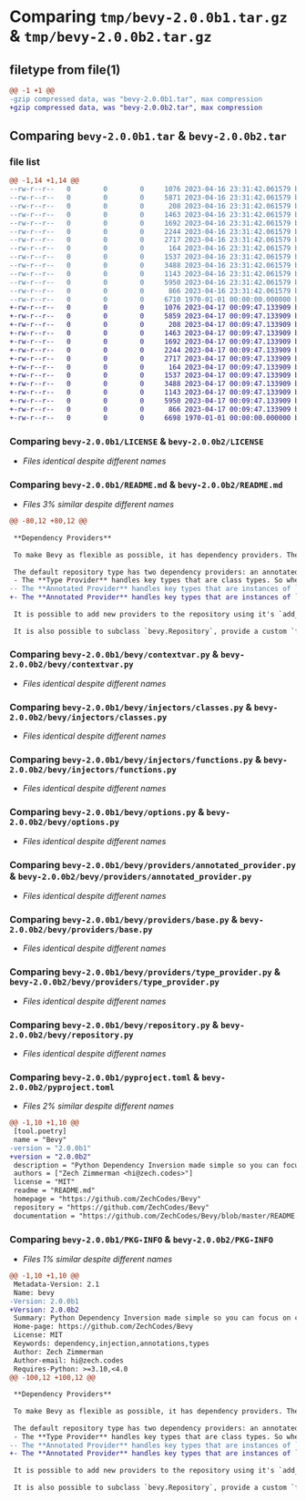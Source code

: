 # Comparing `tmp/bevy-2.0.0b1.tar.gz` & `tmp/bevy-2.0.0b2.tar.gz`

## filetype from file(1)

```diff
@@ -1 +1 @@
-gzip compressed data, was "bevy-2.0.0b1.tar", max compression
+gzip compressed data, was "bevy-2.0.0b2.tar", max compression
```

## Comparing `bevy-2.0.0b1.tar` & `bevy-2.0.0b2.tar`

### file list

```diff
@@ -1,14 +1,14 @@
--rw-r--r--   0        0        0     1076 2023-04-16 23:31:42.061579 bevy-2.0.0b1/LICENSE
--rw-r--r--   0        0        0     5871 2023-04-16 23:31:42.061579 bevy-2.0.0b1/README.md
--rw-r--r--   0        0        0      208 2023-04-16 23:31:42.061579 bevy-2.0.0b1/bevy/__init__.py
--rw-r--r--   0        0        0     1463 2023-04-16 23:31:42.061579 bevy-2.0.0b1/bevy/contextvar.py
--rw-r--r--   0        0        0     1692 2023-04-16 23:31:42.061579 bevy-2.0.0b1/bevy/injectors/classes.py
--rw-r--r--   0        0        0     2244 2023-04-16 23:31:42.061579 bevy-2.0.0b1/bevy/injectors/functions.py
--rw-r--r--   0        0        0     2717 2023-04-16 23:31:42.061579 bevy-2.0.0b1/bevy/options.py
--rw-r--r--   0        0        0      164 2023-04-16 23:31:42.061579 bevy-2.0.0b1/bevy/providers/__init__.py
--rw-r--r--   0        0        0     1537 2023-04-16 23:31:42.061579 bevy-2.0.0b1/bevy/providers/annotated_provider.py
--rw-r--r--   0        0        0     3488 2023-04-16 23:31:42.061579 bevy-2.0.0b1/bevy/providers/base.py
--rw-r--r--   0        0        0     1143 2023-04-16 23:31:42.061579 bevy-2.0.0b1/bevy/providers/type_provider.py
--rw-r--r--   0        0        0     5950 2023-04-16 23:31:42.061579 bevy-2.0.0b1/bevy/repository.py
--rw-r--r--   0        0        0      866 2023-04-16 23:31:42.061579 bevy-2.0.0b1/pyproject.toml
--rw-r--r--   0        0        0     6710 1970-01-01 00:00:00.000000 bevy-2.0.0b1/PKG-INFO
+-rw-r--r--   0        0        0     1076 2023-04-17 00:09:47.133909 bevy-2.0.0b2/LICENSE
+-rw-r--r--   0        0        0     5859 2023-04-17 00:09:47.133909 bevy-2.0.0b2/README.md
+-rw-r--r--   0        0        0      208 2023-04-17 00:09:47.133909 bevy-2.0.0b2/bevy/__init__.py
+-rw-r--r--   0        0        0     1463 2023-04-17 00:09:47.133909 bevy-2.0.0b2/bevy/contextvar.py
+-rw-r--r--   0        0        0     1692 2023-04-17 00:09:47.133909 bevy-2.0.0b2/bevy/injectors/classes.py
+-rw-r--r--   0        0        0     2244 2023-04-17 00:09:47.133909 bevy-2.0.0b2/bevy/injectors/functions.py
+-rw-r--r--   0        0        0     2717 2023-04-17 00:09:47.133909 bevy-2.0.0b2/bevy/options.py
+-rw-r--r--   0        0        0      164 2023-04-17 00:09:47.133909 bevy-2.0.0b2/bevy/providers/__init__.py
+-rw-r--r--   0        0        0     1537 2023-04-17 00:09:47.133909 bevy-2.0.0b2/bevy/providers/annotated_provider.py
+-rw-r--r--   0        0        0     3488 2023-04-17 00:09:47.133909 bevy-2.0.0b2/bevy/providers/base.py
+-rw-r--r--   0        0        0     1143 2023-04-17 00:09:47.133909 bevy-2.0.0b2/bevy/providers/type_provider.py
+-rw-r--r--   0        0        0     5950 2023-04-17 00:09:47.133909 bevy-2.0.0b2/bevy/repository.py
+-rw-r--r--   0        0        0      866 2023-04-17 00:09:47.133909 bevy-2.0.0b2/pyproject.toml
+-rw-r--r--   0        0        0     6698 1970-01-01 00:00:00.000000 bevy-2.0.0b2/PKG-INFO
```

### Comparing `bevy-2.0.0b1/LICENSE` & `bevy-2.0.0b2/LICENSE`

 * *Files identical despite different names*

### Comparing `bevy-2.0.0b1/README.md` & `bevy-2.0.0b2/README.md`

 * *Files 3% similar despite different names*

```diff
@@ -80,12 +80,12 @@
 
 **Dependency Providers**
 
 To make Bevy as flexible as possible, it has dependency providers. These are classes that can be registered with the repository to cache value instances, look up cached instances using a key type, and create new instances for a key type.
 
 The default repository type has two dependency providers: an annotated provider and a type provider.
 - The **Type Provider** handles key types that are class types. So when a dependency annotation is `Thing`, for example, the type provider will handle looking through its cache for an instance of `Thing` and creating an instance if it is not found.
-- The **Annotated Provider** handles key types that are instances of `typing.Annotated`. It works very similarly to the type provider except it allows you to provide an annotation. This is helpful if you have multiple instances of the same type that need to exist together. You could have `Annotated[Thing, {"test": "A"}]` and `Annotated[Thing, {"test": "B"}]`, both of them would be able to point to distinct instances of `Thing` in the same repository cache.
+- The **Annotated Provider** handles key types that are instances of `typing.Annotated`. It works very similarly to the type provider except it allows you to provide an annotation. This is helpful if you have multiple instances of the same type that need to exist together. You could have `Annotated[Thing, "testA"]` and `Annotated[Thing, "testB"]`, both of them would be able to point to distinct instances of `Thing` in the same repository cache.
 
 It is possible to add new providers to the repository using it's `add_providers` method which takes any number of provider types.
 
 It is also possible to subclass `bevy.Repository`, provide a custom `factory` class method that returns an instance of `Repository` with whatever default providers you want set. Just call `Repository.set_repository` with an instance of the new repository type.
```

### Comparing `bevy-2.0.0b1/bevy/contextvar.py` & `bevy-2.0.0b2/bevy/contextvar.py`

 * *Files identical despite different names*

### Comparing `bevy-2.0.0b1/bevy/injectors/classes.py` & `bevy-2.0.0b2/bevy/injectors/classes.py`

 * *Files identical despite different names*

### Comparing `bevy-2.0.0b1/bevy/injectors/functions.py` & `bevy-2.0.0b2/bevy/injectors/functions.py`

 * *Files identical despite different names*

### Comparing `bevy-2.0.0b1/bevy/options.py` & `bevy-2.0.0b2/bevy/options.py`

 * *Files identical despite different names*

### Comparing `bevy-2.0.0b1/bevy/providers/annotated_provider.py` & `bevy-2.0.0b2/bevy/providers/annotated_provider.py`

 * *Files identical despite different names*

### Comparing `bevy-2.0.0b1/bevy/providers/base.py` & `bevy-2.0.0b2/bevy/providers/base.py`

 * *Files identical despite different names*

### Comparing `bevy-2.0.0b1/bevy/providers/type_provider.py` & `bevy-2.0.0b2/bevy/providers/type_provider.py`

 * *Files identical despite different names*

### Comparing `bevy-2.0.0b1/bevy/repository.py` & `bevy-2.0.0b2/bevy/repository.py`

 * *Files identical despite different names*

### Comparing `bevy-2.0.0b1/pyproject.toml` & `bevy-2.0.0b2/pyproject.toml`

 * *Files 2% similar despite different names*

```diff
@@ -1,10 +1,10 @@
 [tool.poetry]
 name = "Bevy"
-version = "2.0.0b1"
+version = "2.0.0b2"
 description = "Python Dependency Inversion made simple so you can focus on creating amazing code."
 authors = ["Zech Zimmerman <hi@zech.codes>"]
 license = "MIT"
 readme = "README.md"
 homepage = "https://github.com/ZechCodes/Bevy"
 repository = "https://github.com/ZechCodes/Bevy"
 documentation = "https://github.com/ZechCodes/Bevy/blob/master/README.md"
```

### Comparing `bevy-2.0.0b1/PKG-INFO` & `bevy-2.0.0b2/PKG-INFO`

 * *Files 1% similar despite different names*

```diff
@@ -1,10 +1,10 @@
 Metadata-Version: 2.1
 Name: bevy
-Version: 2.0.0b1
+Version: 2.0.0b2
 Summary: Python Dependency Inversion made simple so you can focus on creating amazing code.
 Home-page: https://github.com/ZechCodes/Bevy
 License: MIT
 Keywords: dependency,injection,annotations,types
 Author: Zech Zimmerman
 Author-email: hi@zech.codes
 Requires-Python: >=3.10,<4.0
@@ -100,12 +100,12 @@
 
 **Dependency Providers**
 
 To make Bevy as flexible as possible, it has dependency providers. These are classes that can be registered with the repository to cache value instances, look up cached instances using a key type, and create new instances for a key type.
 
 The default repository type has two dependency providers: an annotated provider and a type provider.
 - The **Type Provider** handles key types that are class types. So when a dependency annotation is `Thing`, for example, the type provider will handle looking through its cache for an instance of `Thing` and creating an instance if it is not found.
-- The **Annotated Provider** handles key types that are instances of `typing.Annotated`. It works very similarly to the type provider except it allows you to provide an annotation. This is helpful if you have multiple instances of the same type that need to exist together. You could have `Annotated[Thing, {"test": "A"}]` and `Annotated[Thing, {"test": "B"}]`, both of them would be able to point to distinct instances of `Thing` in the same repository cache.
+- The **Annotated Provider** handles key types that are instances of `typing.Annotated`. It works very similarly to the type provider except it allows you to provide an annotation. This is helpful if you have multiple instances of the same type that need to exist together. You could have `Annotated[Thing, "testA"]` and `Annotated[Thing, "testB"]`, both of them would be able to point to distinct instances of `Thing` in the same repository cache.
 
 It is possible to add new providers to the repository using it's `add_providers` method which takes any number of provider types.
 
 It is also possible to subclass `bevy.Repository`, provide a custom `factory` class method that returns an instance of `Repository` with whatever default providers you want set. Just call `Repository.set_repository` with an instance of the new repository type.
```


